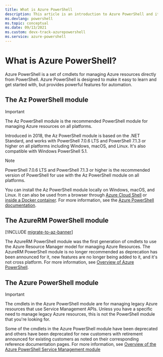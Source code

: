 ```yaml
---
title: What is Azure PowerShell
description: This article is an introduction to Azure PowerShell and its features.
ms.devlang: powershell
ms.topic: conceptual
ms.date: 09/13/2021
ms.custom: devx-track-azurepowershell
ms.service: azure-powershell
---
```


# What is Azure PowerShell?

Azure PowerShell is a set of cmdlets for managing Azure resources directly from PowerShell. Azure
PowerShell is designed to make it easy to learn and get started with, but provides powerful features
for automation.

## The Az PowerShell module

> [!IMPORTANT]
> The Az PowerShell module is the recommended PowerShell module for managing Azure resources on all
> platforms.

Introduced in 2018, the Az PowerShell module is based on the .NET Standard, and works with
PowerShell 7.0.6 LTS and PowerShell 7.1.3 or higher on all platforms including Windows, macOS, and
Linux. It's also compatible with Windows PowerShell 5.1.

> [!NOTE]
> PowerShell 7.0.6 LTS and PowerShell 7.1.3 or higher is the recommended version of PowerShell for
> use with the Az PowerShell module on all platforms.

You can install the Az PowerShell module locally on Windows, macOS, and Linux. It can also be used
from a browser through [Azure Cloud Shell](/azure/cloud-shell/overview) or
[inside a Docker container](/powershell/azure/azureps-in-docker). For more information, see the
[Azure PowerShell documentation](/powershell/azure/).

## The AzureRM PowerShell module

[!INCLUDE [migrate-to-az-banner](../../includes/migrate-to-az-banner.md)]

The AzureRM PowerShell module was the first generation of cmdlets to use the Azure Resource Manager
model for managing Azure Resources. The AzureRM PowerShell module is no longer recommended as
deprecation has been announced for it, new features are no longer being added to it, and it's not
cross platform. For more information, see
[Overview of Azure PowerShell](/powershell/azure/azurerm/overview).

## The Azure PowerShell module

> [!IMPORTANT]
> The cmdlets in the Azure PowerShell module are for managing legacy Azure resources that use
> Service Management APIs. Unless you have a specific need to manage legacy Azure resources, this is
> not the PowerShell module that you're looking for.

Some of the cmdlets in the Azure PowerShell module have been deprecated and others have been
deprecated for new customers with retirement announced for existing customers as noted on their
corresponding reference documentation pages. For more information, see
[Overview of the Azure PowerShell Service Management module](/powershell/azure/servicemanagement/overview)

